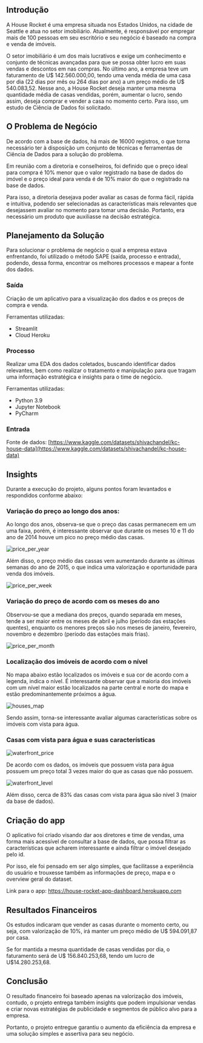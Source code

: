 ## Introdução

A House Rocket é uma empresa situada nos Estados Unidos, na cidade de Seattle e atua no setor imobiliário. Atualmente, é responsável por empregar mais de 100 pessoas em seu escritório e seu negócio é baseado na compra e venda de imóveis.

O setor imobiliário é um dos mais lucrativos e exige um conhecimento e conjunto de técnicas avançadas para que se possa obter lucro em suas vendas e descontos em nas compras. No último ano, a empresa teve um faturamento de U$ 142.560.000,00, tendo uma venda média de uma casa por dia (22 dias por mês ou 264 dias por ano) a um preço médio de U$ 540.083,52. Nesse ano, a House Rocket deseja manter uma mesma quantidade média de casas vendidas, porém, aumentar o lucro, sendo assim, deseja comprar e vender a casa no momento certo. Para isso, um estudo de Ciência de Dados foi solicitado.

## O Problema de Negócio

De acordo com a base de dados, há mais de 16000 registros, o que torna necessário ter à disposição um conjunto de técnicas e ferramentas de Ciência de Dados para a solução do problema.

Em reunião com a diretoria e conselheiros, foi definido que o preço ideal para compra é 10% menor que o valor registrado na base de dados do imóvel e o preço ideal para venda é de 10% maior do que o registrado na base de dados.

Para isso, a diretoria desejava poder avaliar as casas de forma fácil, rápida e intuitiva, podendo ser selecionadas as características mais relevantes que desejassem avaliar no momento para tomar uma decisão. Portanto, era necessário um produto que auxiliasse na decisão estratégica.

## Planejamento da Solução

Para solucionar o problema de negócio o qual a empresa estava enfrentando, foi utilizado o método SAPE (saída, processo e entrada), podendo, dessa forma, encontrar os melhores processos e mapear a fonte dos dados.

### Saída

Criação de um aplicativo para a visualização dos dados e os preços de compra e venda.

Ferramentas utilizadas:

- Streamlit
- Cloud Heroku

### Processo

Realizar uma EDA dos dados coletados, buscando identificar dados relevantes, bem como realizar o tratamento e manipulação para que tragam uma informação estratégica e insights para o time de negócio.

Ferramentas utilizadas:

- Python 3.9
- Jupyter Notebook
- PyCharm

### Entrada

Fonte de dados: [https://www.kaggle.com/datasets/shivachandel/kc-house-data](https://www.kaggle.com/datasets/shivachandel/kc-house-data)

## Insights

Durante a execução do projeto, alguns pontos foram levantados e respondidos conforme abaixo:

### Variação do preço ao longo dos anos:

Ao longo dos anos, observa-se que o preço das casas permanecem em um uma faixa, porém, é interessante observar que durante os meses 10 e 11 do ano de 2014 houve um pico no preço médio das casas.

![price_per_year](https://user-images.githubusercontent.com/101605197/173474498-02396326-0c71-4b34-b1f6-9e13b81f58bd.png)

Além disso, o preço médio das cassas vem aumentando durante as últimas semanas do ano de 2015, o que indica uma valorização e oportunidade para venda dos imóveis.

![price_per_week](https://user-images.githubusercontent.com/101605197/173474988-d554acb1-fae6-49de-83ce-dca5246c912a.png)

### Variação do preço de acordo com os meses do ano

Observou-se que a mediana dos preços, quando separada em meses, tende a ser maior entre os meses de abril e julho (período das estações quentes), enquanto os menores preços são nos meses de janeiro, fevereiro, novembro e dezembro (período das estações mais frias).

![price_per_month](https://user-images.githubusercontent.com/101605197/173475026-82e3ebea-b878-4c99-904d-cec80d2f6448.png)

### Localização dos imóveis de acordo com o nível

No mapa abaixo estão localizados os imóveis e sua cor de acordo com a legenda, indica o nível. É interessante observar que a maioria dos imóveis com um nível maior estão localizados na parte central e norte do mapa e estão predominantemente próximos a água.

![houses_map](https://user-images.githubusercontent.com/101605197/173475043-8bf6db49-c847-4e60-9623-a29ec6441e53.png)

Sendo assim, torna-se interessante avaliar algumas características sobre os imóveis com vista para água.

### Casas com vista para água e suas características

![waterfront_price](https://user-images.githubusercontent.com/101605197/173475075-9148d68e-b954-4737-a573-f871574ba6ef.png)

De acordo com os dados, os imóveis que possuem vista para água possuem um preço total 3 vezes maior do que as casas que não possuem.

![waterfront_level](https://user-images.githubusercontent.com/101605197/173475105-bcb5ad54-a2a1-434a-a7f1-ffabb93090e1.png)

Além disso, cerca de 83% das casas com vista para água são nível 3 (maior da base de dados).

## Criação do app

O aplicativo foi criado visando dar aos diretores e time de vendas, uma forma mais acessível de consultar a base de dados, que possa filtrar as características que acharem interessante e ainda filtrar o imóvel desejado pelo id.

Por isso, ele foi pensado em ser algo simples, que facilitasse a experiência do usuário e trouxesse também as informações de preço, mapa e o overview geral do dataset.

Link para o app: https://house-rocket-app-dashboard.herokuapp.com

## Resultados Financeiros

Os estudos indicaram que vender as casas durante o momento certo, ou seja, com valorização de 10%, irá manter um preço médio de U$ 594.091,87 por casa.

Se for mantida a mesma quantidade de casas vendidas por dia, o faturamento será de U$ 156.840.253,68, tendo um lucro de U$14.280.253,68.

## Conclusão

O resultado financeiro foi baseado apenas na valorização dos imóveis, contudo, o projeto entrega também insights que podem impulsionar vendas e criar novas estratégias de publicidade e segmentos de público alvo para a empresa.

Portanto, o projeto entregue garantiu o aumento da eficiência da empresa e uma solução simples e assertiva para seu negócio.
